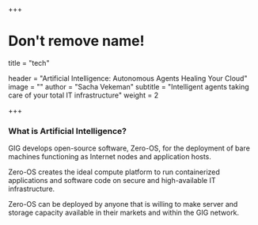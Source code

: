 +++
# Don't remove name!
title = "tech"

header = "Artificial Intelligence: Autonomous Agents Healing Your Cloud"
image = ""
author = "Sacha Vekeman"
subtitle = "Intelligent agents taking care of your total IT infrastructure"
weight = 2

+++

### What is Artificial Intelligence?

GIG develops open-source software, Zero-OS, for the deployment of bare machines functioning as Internet nodes and application hosts.

Zero-OS creates the ideal compute platform to run containerized applications and software code on secure and high-available IT infrastructure.

Zero-OS can be deployed by anyone that is willing to make server and storage capacity available in their markets and within the GIG network.